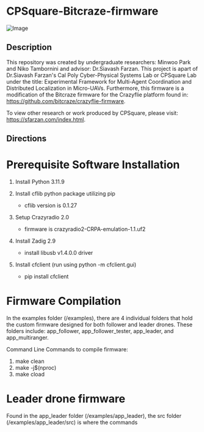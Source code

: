# CPSquare-Bitcraze-firmware

![Image](https://github.com/user-attachments/assets/569c3641-8b44-4794-8f21-5bf1033764fa)

## Description
This repository was created by undergraduate researchers: Minwoo Park and Niko Tambornini and advisor: Dr.Siavash Farzan. This project is apart of Dr.Siavash Farzan's Cal Poly Cyber-Physical Systems Lab or CPSquare Lab under the title: Experimental Framework for Multi-Agent Coordination and Distributed Localization in Micro-UAVs. Furthermore, this firmware is a modification of the Bitcraze firmware for the Crazyflie platform found in: https://github.com/bitcraze/crazyflie-firmware. 

To view other research or work produced by CPSquare, please visit: https://sfarzan.com/index.html.

## Directions

# Prerequisite Software Installation

1. Install Python 3.11.9 

2. Install cflib python package utilizing pip 
    - cflib version is 0.1.27

3. Setup Crazyradio 2.0
    - firmware is crazyradio2-CRPA-emulation-1.1.uf2

4. Install Zadig 2.9 
    - install libusb v1.4.0.0 driver

5. Install cfclient (run using python -m cfclient.gui)
    - pip install cfclient
      
# Firmware Compilation
In the examples folder (/examples), there are 4 individual folders that hold the custom firmware designed for both follower and leader drones. These folders include: app_follower, app_follower_tester, app_leader, and app_multiranger. 

Command Line Commands to compile firmware:

1. make clean
2. make -j$(nproc)
3. make cload


# Leader drone firmware

Found in the app_leader folder (/examples/app_leader), the src folder (/examples/app_leader/src) is where the commands 
